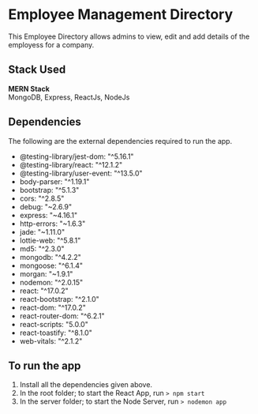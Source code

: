 # Employee Management Directory

This Employee Directory allows admins to view, edit and add details of the employess for a company.

## Stack Used

**MERN Stack**\
MongoDB, Express, ReactJs, NodeJs

## Dependencies

The following are the external dependencies required to run the app.

- @testing-library/jest-dom: "^5.16.1"
- @testing-library/react: "^12.1.2"
- @testing-library/user-event: "^13.5.0"
- body-parser: "^1.19.1"
- bootstrap: "^5.1.3"
- cors: "^2.8.5"
- debug: "~2.6.9"
- express: "~4.16.1"
- http-errors: "~1.6.3"
- jade: "~1.11.0"
- lottie-web: "^5.8.1"
- md5: "^2.3.0"
- mongodb: "^4.2.2"
- mongoose: "^6.1.4"
- morgan: "~1.9.1"
- nodemon: "^2.0.15"
- react: "^17.0.2"
- react-bootstrap: "^2.1.0"
- react-dom: "^17.0.2"
- react-router-dom: "^6.2.1"
- react-scripts: "5.0.0"
- react-toastify: "^8.1.0"
- web-vitals: "^2.1.2"

## To run the app

1. Install all the dependencies given above.
2. In the root folder; to start the React App, run
   `> npm start`
3. In the server folder; to start the Node Server, run
   `> nodemon app`
